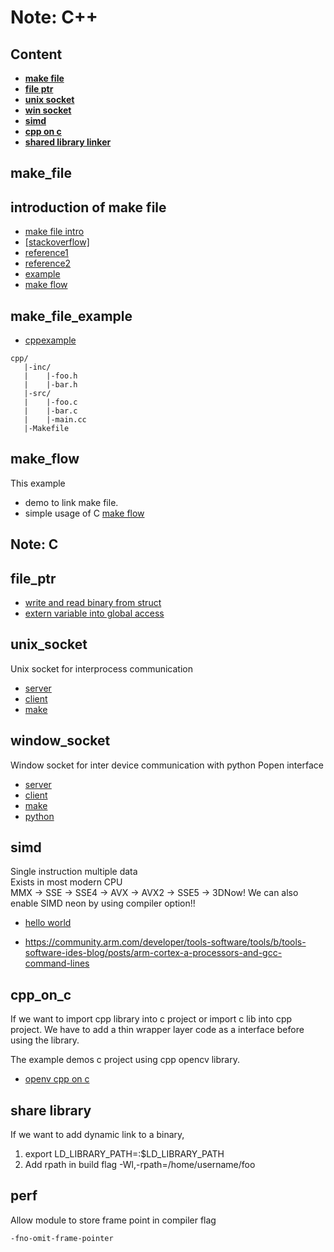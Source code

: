 # Note: C++ 

## Content  

* **[make file](#make_file)**  
* **[file ptr](#file_ptr)**  
* **[unix socket](#unix_socket)**  
* **[win socket](#window_socket)**  
* **[simd](#simd)**  
* **[cpp on c](#cpp_on_c)**  
* **[shared library linker](https://amir.rachum.com/blog/2016/09/17/shared-libraries/)**

## make_file

## introduction of make file

* [make file intro](./makefile.md)
* [[stackoverflow]](https://stackoverflow.com/questions/2481269/how-to-make-a-simple-c-makefile?answertab=votes#tab-top)
* [reference1](http://nuclear.mutantstargoat.com/articles/make/)  
* [reference2](https://www.gnu.org/software/make/manual/make.html#Recursion)  
* [example](#make_file_example)  
* [make flow](#make_flow)  


## make_file_example
- [cppexample](./cpp/Makefile)  
```
cpp/
   |-inc/
   |    |-foo.h
   |    |-bar.h
   |-src/
   |    |-foo.c
   |    |-bar.c
   |    |-main.cc
   |-Makefile
```  

## make_flow  

This example  
* demo to link make file.  
* simple usage of C [make flow](./c/makeflow/readme.md)  


## Note: C  

## file_ptr  

- [write and read binary from struct](./c/fwrite_read.c)  
- [extern variable into global access](./c/fwrite_read.c)  

## unix_socket  

Unix socket for interprocess communication  

* [server](./c/unix_socket/server.c)  
* [client](./c/unix_socket/client.c)  
* [make](./c/unix_socket/Makefile)  

## window_socket  

Window socket for inter device communication with python Popen interface

* [server](./c/window_socket/win_server.c)  
* [client](./c/window_socket/win_client.c)  
* [make](./c/window_socket/Makefile)  
* [python](./c/window_socket/pipe_test.py)  

## simd  

Single instruction multiple data  
Exists in most modern CPU  
MMX -> SSE -> SSE4 -> AVX -> AVX2 -> SSE5 -> 3DNow!
We can also enable SIMD neon by using compiler option!!

* [hello world](./c/simd/simd.c)  

* https://community.arm.com/developer/tools-software/tools/b/tools-software-ides-blog/posts/arm-cortex-a-processors-and-gcc-command-lines

## cpp_on_c  

If we want to import cpp library into c project or 
import c lib into cpp project.
We have to add a thin wrapper layer code as a interface before using the library.

The example demos c project using cpp opencv library.

* [openv cpp on c](./c/cpp_on_c) 

## share library 

If we want to add dynamic link to a binary,

1. export LD_LIBRARY_PATH=<path>:$LD_LIBRARY_PATH
2. Add rpath in build flag -Wl,-rpath=/home/username/foo

## perf  

Allow module to store frame point in compiler flag  

`-fno-omit-frame-pointer`




